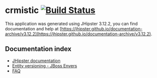 # crmistic [![Build Status](https://travis-ci.org/florentL/toast-next-gen.svg?branch=master)](https://travis-ci.org/florentL/toast-next-gen)

This application was generated using JHipster 3.12.2, you can find documentation and help at [https://jhipster.github.io/documentation-archive/v3.12.2](https://jhipster.github.io/documentation-archive/v3.12.2).

Documentation index
-------------------

* [JHipster documentation](doc/jhipster.md)
* [Entity versioning - JBoss Envers](doc/entity-versioning.md)
* [FAQ](doc/faq.md)
